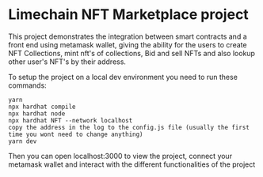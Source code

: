 # Limechain NFT Marketplace project

This project demonstrates the integration between smart contracts and a front end using metamask wallet, giving the ability for the users to create NFT Collections, mint nft's of collections, Bid and sell NFTs and also lookup other user's NFT's by their address.

To setup the project on a local dev environment you need to run these commands:

```shell
yarn
npx hardhat compile
npx hardhat node
npx hardhat NFT --network localhost
copy the address in the log to the config.js file (usually the first time you wont need to change anything)
yarn dev
```

Then you can open localhost:3000 to view the project, connect your metamask wallet and interact with the different functionalities of the project
